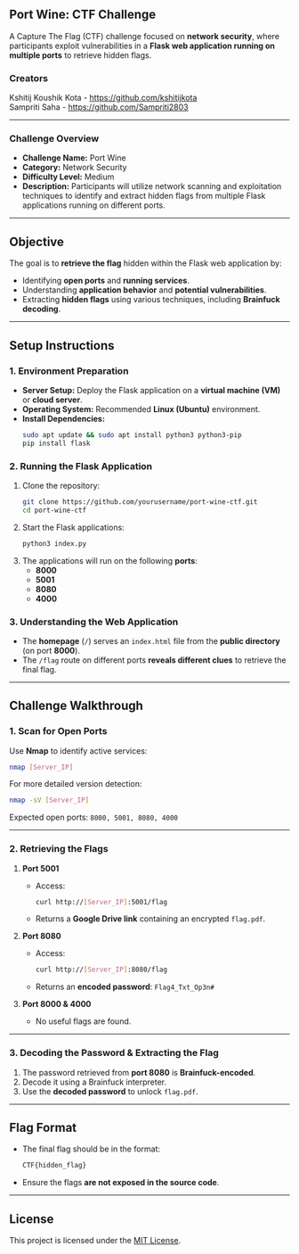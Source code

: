 ## **Port Wine: CTF Challenge**
A Capture The Flag (CTF) challenge focused on **network security**, where participants exploit vulnerabilities in a **Flask web application running on multiple ports** to retrieve hidden flags.  

### **Creators**
Kshitij Koushik Kota - https://github.com/kshitijkota <br/>
Sampriti Saha - https://github.com/Sampriti2803 <br/>

---

### **Challenge Overview**
- **Challenge Name:** Port Wine
- **Category:** Network Security  
- **Difficulty Level:** Medium  
- **Description:** Participants will utilize network scanning and exploitation techniques to identify and extract hidden flags from multiple Flask applications running on different ports.  

---

## **Objective**
The goal is to **retrieve the flag** hidden within the Flask web application by:
- Identifying **open ports** and **running services**.
- Understanding **application behavior** and **potential vulnerabilities**.
- Extracting **hidden flags** using various techniques, including **Brainfuck decoding**.  

---

## **Setup Instructions**
### **1. Environment Preparation**
- **Server Setup:** Deploy the Flask application on a **virtual machine (VM)** or **cloud server**.  
- **Operating System:** Recommended **Linux (Ubuntu)** environment.  
- **Install Dependencies:**
  ```sh
  sudo apt update && sudo apt install python3 python3-pip
  pip install flask
  ```

### **2. Running the Flask Application**
1. Clone the repository:
   ```sh
   git clone https://github.com/yourusername/port-wine-ctf.git
   cd port-wine-ctf
   ```
2. Start the Flask applications:
   ```sh
   python3 index.py
   ```
3. The applications will run on the following **ports**:
   - **8000**  
   - **5001**  
   - **8080**  
   - **4000**  

### **3. Understanding the Web Application**
- The **homepage** (`/`) serves an `index.html` file from the **public directory** (on port **8000**).  
- The `/flag` route on different ports **reveals different clues** to retrieve the final flag.

---

## **Challenge Walkthrough**
### **1. Scan for Open Ports**
Use **Nmap** to identify active services:  
```sh
nmap [Server_IP]
```
For more detailed version detection:
```sh
nmap -sV [Server_IP]
```
Expected open ports: `8000, 5001, 8080, 4000`

---

### **2. Retrieving the Flags**
1. **Port 5001**  
   - Access:  
     ```sh
     curl http://[Server_IP]:5001/flag
     ```
   - Returns a **Google Drive link** containing an encrypted `flag.pdf`.

2. **Port 8080**  
   - Access:  
     ```sh
     curl http://[Server_IP]:8080/flag
     ```
   - Returns an **encoded password**: `Flag4_Txt_Op3n#`

3. **Port 8000 & 4000**  
   - No useful flags are found.

---

### **3. Decoding the Password & Extracting the Flag**
1. The password retrieved from **port 8080** is **Brainfuck-encoded**.  
2. Decode it using a Brainfuck interpreter.
3. Use the **decoded password** to unlock `flag.pdf`.

---

## **Flag Format**
- The final flag should be in the format:  
  ```sh
  CTF{hidden_flag}
  ```
- Ensure the flags **are not exposed in the source code**.

---

## **License**
This project is licensed under the [MIT License](LICENSE).
